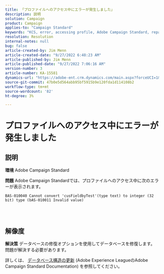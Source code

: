 ```yaml
---
title: 「プロファイルへのアクセス中にエラーが発生しました」
description: 説明
solution: Campaign
product: Campaign
applies-to: "Campaign Standard"
keywords: "KCS, error, accessing profile, Adobe Campaign Standard, repair database"
resolution: Resolution
internal-notes: null
bug: false
article-created-by: Jim Menn
article-created-date: "9/27/2022 6:48:23 AM"
article-published-by: Jim Menn
article-published-date: "9/27/2022 7:06:16 AM"
version-number: 3
article-number: KA-15581
dynamics-url: "https://adobe-ent.crm.dynamics.com/main.aspx?forceUCI=1&pagetype=entityrecord&etn=knowledgearticle&id=e25c2c5e-303e-ed11-9db1-0022480866ad"
source-git-commit: 47b0e5d564abb95bf5915b9e120fda1d114108b2
workflow-type: tm+mt
source-wordcount: '82'
ht-degree: 3%

---
```


# プロファイルへのアクセス中にエラーが発生しました

## 説明


<b>環境</b>
Adobe Campaign Standard

<b>問題</b>
Adobe Campaign Standardでは、プロファイルへのアクセス中に次のエラーが表示されます。


```
BAS-010040 Cannot convert 'cusFieldbyTest'(type text) to integer (32 bit) type (bAS-010011 Invalid value)
```






<br> 



## 解像度


<b>解決策</b>
データベースの修復オプションを使用してデータベースを修復します。問題が解決する必要があります。

詳しくは、 [データベース構造の更新](https://docs.adobe.com/content/help/en/campaign-standard/using/developing/adding-or-extending-a-resource/updating-the-database-structure.html) (Adobe Experience LeagueのAdobe Campaign Standard Documentation) を参照してください。
